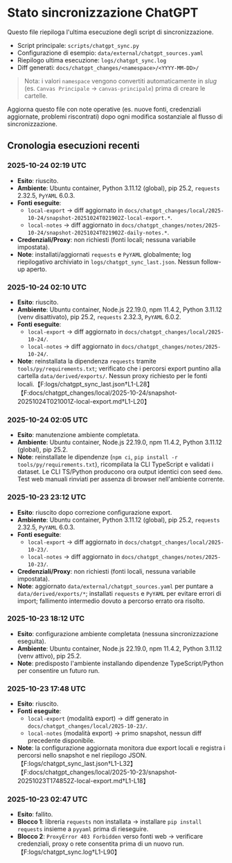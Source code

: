 # Stato sincronizzazione ChatGPT

Questo file riepiloga l'ultima esecuzione degli script di sincronizzazione.

- Script principale: `scripts/chatgpt_sync.py`
- Configurazione di esempio: `data/external/chatgpt_sources.yaml`
- Riepilogo ultima esecuzione: `logs/chatgpt_sync.log`
- Diff generati: `docs/chatgpt_changes/<namespace>/<YYYY-MM-DD>/`

> Nota: i valori `namespace` vengono convertiti automaticamente in *slug*
(es. `Canvas Principale` → `canvas-principale`) prima di creare le cartelle.

Aggiorna questo file con note operative (es. nuove fonti, credenziali aggiornate,
problemi riscontrati) dopo ogni modifica sostanziale al flusso di sincronizzazione.

## Cronologia esecuzioni recenti

### 2025-10-24 02:19 UTC
- **Esito**: riuscito.
- **Ambiente**: Ubuntu container, Python 3.11.12 (global), pip 25.2, `requests` 2.32.5, `PyYAML` 6.0.3.
- **Fonti eseguite**:
  - `local-export` → diff aggiornato in `docs/chatgpt_changes/local/2025-10-24/snapshot-20251024T021902Z-local-export.*`.
  - `local-notes` → diff aggiornato in `docs/chatgpt_changes/notes/2025-10-24/snapshot-20251024T021902Z-daily-notes.*`.
- **Credenziali/Proxy**: non richiesti (fonti locali; nessuna variabile impostata).
- **Note**: installati/aggiornati `requests` e `PyYAML` globalmente; log riepilogativo archiviato in `logs/chatgpt_sync_last.json`. Nessun follow-up aperto.

### 2025-10-24 02:10 UTC
- **Esito**: riuscito.
- **Ambiente**: Ubuntu container, Node.js 22.19.0, npm 11.4.2, Python 3.11.12 (venv disattivato), pip 25.2, `requests` 2.32.3, `PyYAML` 6.0.2.
- **Fonti eseguite**:
  - `local-export` → diff aggiornato in `docs/chatgpt_changes/local/2025-10-24/`.
  - `local-notes` → diff aggiornato in `docs/chatgpt_changes/notes/2025-10-24/`.
- **Note**: reinstallata la dipendenza `requests` tramite `tools/py/requirements.txt`; verificato che i percorsi export puntino alla cartella `data/derived/exports/`. Nessun proxy richiesto per le fonti locali.【F:logs/chatgpt_sync_last.json†L1-L28】【F:docs/chatgpt_changes/local/2025-10-24/snapshot-20251024T021001Z-local-export.md†L1-L20】

### 2025-10-24 02:05 UTC
- **Esito**: manutenzione ambiente completata.
- **Ambiente**: Ubuntu container, Node.js 22.19.0, npm 11.4.2, Python 3.11.12 (global), pip 25.2.
- **Note**: reinstallate le dipendenze (`npm ci`, `pip install -r tools/py/requirements.txt`), ricompilata la CLI TypeScript e validati i dataset. Le CLI TS/Python producono ora output identici con seed `demo`. Test web manuali rinviati per assenza di browser nell'ambiente corrente.

### 2025-10-23 23:12 UTC
- **Esito**: riuscito dopo correzione configurazione export.
- **Ambiente**: Ubuntu container, Python 3.11.12 (global), pip 25.2, `requests` 2.32.5, `PyYAML` 6.0.3.
- **Fonti eseguite**:
  - `local-export` → diff aggiornato in `docs/chatgpt_changes/local/2025-10-23/`.
  - `local-notes` → diff aggiornato in `docs/chatgpt_changes/notes/2025-10-23/`.
- **Credenziali/Proxy**: non richiesti (fonti locali, nessuna variabile impostata).
- **Note**: aggiornato `data/external/chatgpt_sources.yaml` per puntare a `data/derived/exports/*`; installati `requests` e `PyYAML` per evitare errori di import; fallimento intermedio dovuto a percorso errato ora risolto.

### 2025-10-23 18:12 UTC
- **Esito**: configurazione ambiente completata (nessuna sincronizzazione eseguita).
- **Ambiente**: Ubuntu container, Node.js 22.19.0, npm 11.4.2, Python 3.11.12 (venv attivo), pip 25.2.
- **Note**: predisposto l'ambiente installando dipendenze TypeScript/Python per consentire un futuro run.

### 2025-10-23 17:48 UTC
- **Esito**: riuscito.
- **Fonti eseguite**:
  - `local-export` (modalità export) → diff generato in `docs/chatgpt_changes/local/2025-10-23/`.
  - `local-notes` (modalità export) → primo snapshot, nessun diff precedente disponibile.
- **Note**: la configurazione aggiornata monitora due export locali e registra i percorsi
  nello snapshot e nel riepilogo JSON.【F:logs/chatgpt_sync_last.json†L1-L32】【F:docs/chatgpt_changes/local/2025-10-23/snapshot-20251023T174852Z-local-export.md†L1-L18】

### 2025-10-23 02:47 UTC
- **Esito**: fallito.
- **Blocco 1**: libreria `requests` non installata → installare `pip install requests`
  insieme a `pyyaml` prima di rieseguire.
- **Blocco 2**: `ProxyError 403 Forbidden` verso fonti web → verificare credenziali, proxy
  o rete consentita prima di un nuovo run.【F:logs/chatgpt_sync.log†L1-L90】
